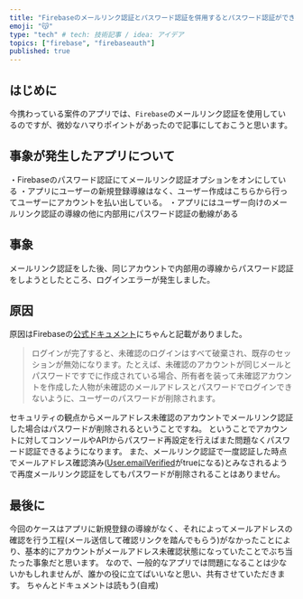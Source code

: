 ```yaml
---
title: "Firebaseのメールリンク認証とパスワード認証を併用するとパスワード認証ができなくなる"
emoji: "😽"
type: "tech" # tech: 技術記事 / idea: アイデア
topics: ["firebase", "firebaseauth"]
published: true
---
```


## はじめに
今携わっている案件のアプリでは、`Firebase`のメールリンク認証を使用しているのですが、微妙なハマりポイントがあったので記事にしておこうと思います。

## 事象が発生したアプリについて
・Firebaseのパスワード認証にてメールリンク認証オプションをオンにしている
・アプリにユーザーの新規登録導線はなく、ユーザー作成はこちらから行ってユーザーにアカウントを払い出している。
・アプリにはユーザー向けのメールリンク認証の導線の他に内部用にパスワード認証の動線がある

## 事象
メールリンク認証をした後、同じアカウントで内部用の導線からパスワード認証をしようとしたところ、ログインエラーが発生しました。

## 原因
原因はFirebaseの[公式ドキュメント](https://firebase.google.com/docs/auth/web/email-link-auth?hl=ja#security_concerns)にちゃんと記載がありました。

>ログインが完了すると、未確認のログインはすべて破棄され、既存のセッションが無効になります。たとえば、未確認のアカウントが同じメールとパスワードですでに作成されている場合、所有者を装って未確認アカウントを作成した人物が未確認のメールアドレスとパスワードでログインできないように、ユーザーのパスワードが削除されます。

セキュリティの観点からメールアドレス未確認のアカウントでメールリンク認証した場合はパスワードが削除されるということですね。
ということでアカウントに対してコンソールやAPIからパスワード再設定を行えばまた問題なくパスワード認証できるようになります。
また、メールリンク認証で一度認証した時点でメールアドレス確認済み([User.emailVerified](https://firebase.google.com/docs/reference/js/v8/firebase.User#emailverified)がtrueになる)とみなされるようで再度メールリンク認証をしてもパスワードが削除されることはありません。

## 最後に
今回のケースはアプリに新規登録の導線がなく、それによってメールアドレスの確認を行う工程(メール送信して確認リンクを踏んでもらう)がなかったことにより、基本的にアカウントがメールアドレス未確認状態になっていたことでぶち当たった事象だと思います。
なので、一般的なアプリでは問題になることは少ないかもしれませんが、誰かの役に立てばいいなと思い、共有させていただきます。
ちゃんとドキュメントは読もう(自戒)